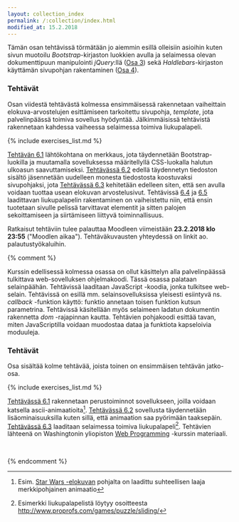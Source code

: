 ```yaml
---
layout: collection_index
permalink: /:collection/index.html
modified_at: 15.2.2018
---
```


Tämän osan tehtävissä törmätään jo aiemmin esillä olleisiin asioihin
kuten sivun muotoilu *Bootstrap*-kirjaston luokkien avulla ja selaimessa olevan
dokumenttipuun manipulointi *jQuery*:llä ([Osa 3](../osa3)) sekä
*Haldlebars*-kirjaston käyttämän sivupohjan rakentaminen ([Osa 4](../osa4)).

### Tehtävät

Osan viidestä tehtävästä kolmessa ensimmäisessä rakennetaan vaiheittain
elokuva-arvostelujen esittämiseen tarkoitettu sivupohja, *template*, jota
palvelinpäässä toimiva sovellus hyödyntää. Jälkimmäisissä tehtävistä
rakennetaan kahdessa vaiheessa selaimessa toimiva liukupalapeli.

{% include exercises_list.md %}

[Tehtävän 6.1](tehtava61) lähtökohtana on merkkaus, jota täydennetään
Bootstrap-luokilla ja muutamalla sovelluksessa määritellyllä CSS-luokalla
halutun ulkoasun saavuttamiseksi. [Tehtävässä 6.2](tehtava62) edellä täydennetyn
tiedoston sisältö jäsennetään uudelleen monesta tiedostosta koostuvaksi
sivupohjaksi, jota [Tehtävässä 6.3](tehtava63) kehitetään edelleen siten, että
sen avulla voidaan tuottaa usean elokuvan arvostelusivut.
Tehtävissä [6.4](tehtava64) ja [6.5](tehtava65) laadittavan liukupalapelin
rakentaminen on vaiheistettu niin, että ensin tuotetaan sivulle pelissä tarvittavat
elementit ja sitten palojen sekoittamiseen ja siirtämiseen liittyvä toiminnallisuus.

Ratkaisut tehtäviin tulee palauttaa Moodleen viimeistään
**23.2.2018 klo 23:55** ("Moodlen aikaa").
Tehtäväkuvausten yhteydessä on linkit ao. palautustyökaluihin.


{% comment %}




Kurssin edellisessä kolmessa osassa on ollut käsittelyn alla palvelinpäässä tulkittava web-sovelluksen ohjelmakoodi. Tässä osassa palataan selainpäähän. Tehtävissä laaditaan JavaScript -koodia, jonka tulkitsee web-selain. Tehtävissä on esillä mm. selainsovelluksissa yleisesti esiintyvä ns. *callback* -funktion käyttö: funktio annetaan toisen funktion kutsun parametrina. Tehtävissä käsitellään myös selaimeen ladatun dokumentin rakennetta *dom* -rajapinnan kautta. Tehtävien pohjakoodi esittää tavan, miten JavaScriptilla voidaan muodostaa dataa ja funktiota kapseloivia moduuleja.

### Tehtävät

Osa sisältää kolme tehtävää, joista toinen on ensimmäisen tehtävän jatko-osa.  


{% include exercises_list.md %}

[Tehtävässä 6.1](tehtava61) rakennetaan perustoiminnot sovellukseen, joilla voidaan katsella ascii-animaatioita[^1]. [Tehtävässä 6.2](tehtava62) sovellusta täydennetään lisäominaisuuksilla kuten sillä, että animaation saa pyörimään taaksepäin. [Tehtävässä 6.3](tehtävä63) laaditaan selaimessa toimiva liukupalapeli[^2]. Tehtävien lähteenä on Washingtonin yliopiston [Web Programming][cse154] -kurssin materiaali.


[^1]: Esim. [Star Wars -elokuvan](http://www.asciimation.co.nz) pohjalta on laadittu suhteellisen laaja merkkipohjainen animaatio

[^2]: Esimerkki liukupalapelistä löytyy osoitteesta <http://www.proprofs.com/games/puzzle/sliding/>

[cse154]:https://courses.cs.washington.edu/courses/cse154/

<br/>

{% endcomment %}
